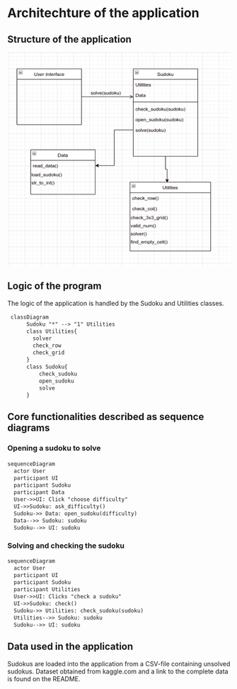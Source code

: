 

# Architechture of the application


## Structure of the application

![](./photos/class_diagram.png)

## Logic of the program

The logic of the application is handled by the Sudoku and Utilities classes.

```mermaid
 classDiagram
      Sudoku "*" --> "1" Utilities
      class Utilities{
        solver
        check_row
        check_grid
      }
      class Sudoku{
          check_sudoku
          open_sudoku
          solve 
      }
```




## Core functionalities described as sequence diagrams

### Opening a sudoku to solve

```mermaid
sequenceDiagram
  actor User
  participant UI
  participant Sudoku
  participant Data
  User->>UI: Click "choose difficulty"
  UI->>Sudoku: ask_difficulty()
  Sudoku->> Data: open_sudoku(difficulty)
  Data-->> Sudoku: sudoku
  Sudoku-->> UI: sudoku
```

### Solving and checking the sudoku

```mermaid
sequenceDiagram
  actor User
  participant UI
  participant Sudoku
  participant Utilities
  User->>UI: Clicks "check a sudoku"
  UI->>Sudoku: check()
  Sudoku->> Utilities: check_sudoku(sudoku)
  Utilities-->> Sudoku: sudoku
  Sudoku-->> UI: sudoku
```

## Data used in the application

Sudokus are loaded into the application from a CSV-file containing unsolved sudokus.
Dataset obtained from kaggle.com and a link to the complete data is found on the README.